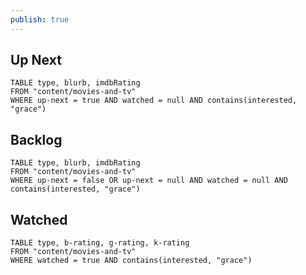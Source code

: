 ```yaml
---
publish: true
---
```

## Up Next	
```dataview
TABLE type, blurb, imdbRating
FROM "content/movies-and-tv"
WHERE up-next = true AND watched = null AND contains(interested, "grace")
```

## Backlog
```dataview
TABLE type, blurb, imdbRating
FROM "content/movies-and-tv"
WHERE up-next = false OR up-next = null AND watched = null AND contains(interested, "grace")
```

## Watched
```dataview
TABLE type, b-rating, g-rating, k-rating
FROM "content/movies-and-tv"
WHERE watched = true AND contains(interested, "grace")
```

